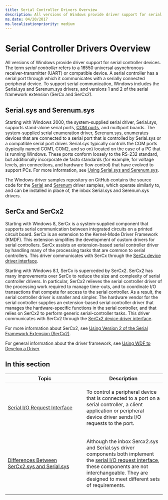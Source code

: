 ```yaml
---
title: Serial Controller Drivers Overview
description: All versions of Windows provide driver support for serial controller devices.
ms.date: 04/20/2017
ms.localizationpriority: medium
---
```


# Serial Controller Drivers Overview

All versions of Windows provide driver support for serial controller devices. The term *serial controller* refers to a 16550 universal asynchronous receiver-transmitter (UART) or compatible device. A serial controller has a serial port through which it communicates with a serially connected peripheral device. To support serial communication, Windows includes the Serial.sys and Serenum.sys drivers, and versions 1 and 2 of the serial framework extension (SerCx and SerCx2).

## Serial.sys and Serenum.sys

Starting with Windows 2000, the system-supplied serial driver, Serial.sys, supports stand-alone serial ports, [COM ports](configuration-of-com-ports.md), and multiport boards. The system-supplied serial enumeration driver, Serenum.sys, enumerates devices that are connected to a serial port that is controlled by Serial.sys or a compatible serial port driver. Serial.sys typically controls the COM ports (typically named COM1, COM2, and so on) located on the case of a PC that is running Windows. These ports conform loosely to the RS-232 standard, but additionally incorporate de facto standards (for example, for voltage levels, pin connections, and hardware flow control) that have evolved to support PCs. For more information, see [Using Serial.sys and Serenum.sys](using-serial-sys-and-serenum-sys.md).

The Windows driver samples repository on GitHub contains the source code for the [Serial](https://github.com/Microsoft/Windows-driver-samples/tree/master/serial/serial) and [Serenum](https://github.com/Microsoft/Windows-driver-samples/tree/master/serial/serenum) driver samples, which operate similarly to, and can be installed in place of, the inbox Serial.sys and Serenum.sys drivers.

## SerCx and SerCx2

Starting with Windows 8, SerCx is a system-supplied component that supports serial communication between integrated circuits on a printed circuit board. SerCx is an extension to the Kernel-Mode Driver Framework (KMDF). This extension simplifies the development of custom drivers for serial controllers. SerCx assists an extension-based serial controller driver by handling many of the processing tasks that are common to serial controllers. This driver communicates with SerCx through the [SerCx device driver interface](/windows-hardware/drivers/ddi/index).

Starting with Windows 8.1, SerCx is superceded by SerCx2. SerCx2 has many improvements over SerCx to reduce the size and complexity of serial controller drivers. In particular, SerCx2 relieves the serial controller driver of the processing work required to manage time-outs, and to coordinate I/O transactions that compete for access to the serial controller. As a result, the serial controller driver is smaller and simpler. The hardware vendor for the serial controller supplies an extension-based serial controller driver that manages the hardware-specific functions in the serial controller, and that relies on SerCx2 to perform generic serial-controller tasks. This driver communicates with SerCx2 through the [SerCx2 device driver interface](/windows-hardware/drivers/ddi/index).

For more information about SerCx2, see [Using Version 2 of the Serial Framework Extension (SerCx2)](using-version-2-of-the-serial-framework-extension.md).

For general information about the driver framework, see [Using WDF to Develop a Driver](../wdf/using-the-framework-to-develop-a-driver.md)

## In this section

<table>
<colgroup>
<col width="50%" />
<col width="50%" />
</colgroup>
<thead>
<tr class="header">
<th>Topic</th>
<th>Description</th>
</tr>
</thead>
<tbody>
<tr class="odd">
<td><p><a href="serial-i-o-request-interface.md" data-raw-source="[Serial I/O Request Interface](serial-i-o-request-interface.md)">Serial I/O Request Interface</a></p></td>
<td><p>To control a peripheral device that is connected to a port on a serial controller, a client application or peripheral device driver sends I/O requests to the port.</p></td>
</tr>
<tr class="even">
<td><p><a href="differences-between-sercx2-and-serial-sys.md" data-raw-source="[Differences Between SerCx2.sys and Serial.sys](differences-between-sercx2-and-serial-sys.md)">Differences Between SerCx2.sys and Serial.sys</a></p></td>
<td><p>Although the inbox Sercx2.sys and Serial.sys driver components both implement the <a href="serial-i-o-request-interface.md" data-raw-source="[serial I/O request interface](serial-i-o-request-interface.md)">serial I/O request interface</a>, these components are not interchangeable. They are designed to meet different sets of requirements.</p></td>
</tr>
</tbody>
</table>

